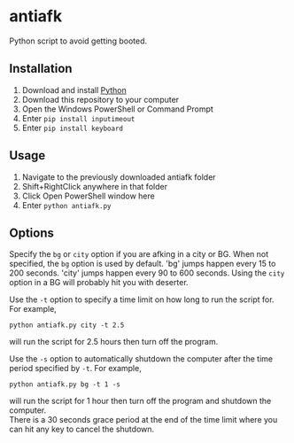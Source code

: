 # antiafk
Python script to avoid getting booted.

## Installation
1. Download and install [Python](https://www.python.org/ftp/python/3.8.4/python-3.8.4.exe)
2. Download this repository to your computer
3. Open the Windows PowerShell or Command Prompt
4. Enter `pip install inputimeout`
5. Enter `pip install keyboard`

## Usage
1. Navigate to the previously downloaded antiafk folder
2. Shift+RightClick anywhere in that folder
3. Click Open PowerShell window here
4. Enter `python antiafk.py`

## Options
Specify the `bg` or `city` option if you are afking in a city or BG. When not specified, the `bg` option is used by default.
  'bg' jumps happen every 15 to 200 seconds.
  'city' jumps happen every 90 to 600 seconds.
Using the `city` option in a BG will probably hit you with deserter.

Use the `-t` option to specify a time limit on how long to run the script for.  
For example, 
```
python antiafk.py city -t 2.5
``` 
will run the script for 2.5 hours then turn off the program.

Use the `-s` option to automatically shutdown the computer after the time period specified by `-t`.
For example, 
```
python antiafk.py bg -t 1 -s
```
will run the script for 1 hour then turn off the program and shutdown the computer.  
There is a 30 seconds grace period at the end of the time limit where you can hit any key to cancel the shutdown.
